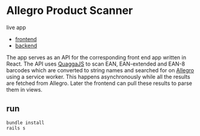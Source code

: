# Allegro Product Scanner

live app 
- [frontend](https://tardis-front-2.herokuapp.com)
- [backend](https://tardis-back.herokuapp.com)


The app serves as an API for the corresponding front end app written in React. The API uses [QuaggaJS](https://serratus.github.io/quaggaJS/examples/live_w_locator.html) to scan EAN, EAN-extended and EAN-8 barcodes which are converted to string names and searched for on [Allegro](https://allegro.pl) using a service worker. This happens asynchronously while all the results are fetched from Allegro. 
Later the frontend can pull these results to parse them in views.

## run 
    bundle install 
    rails s
